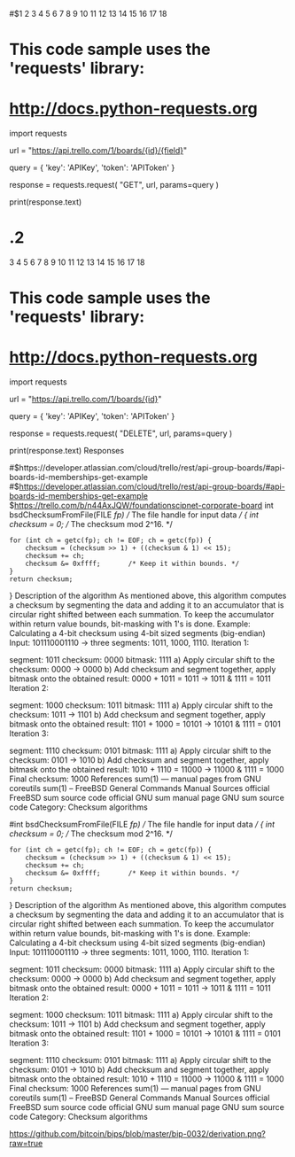 #$1
2
3
4
5
6
7
8
9
10
11
12
13
14
15
16
17
18
# This code sample uses the 'requests' library:
# http://docs.python-requests.org
import requests

url = "https://api.trello.com/1/boards/{id}/{field}"

query = {
  'key': 'APIKey',
  'token': 'APIToken'
}

response = requests.request(
   "GET",
   url,
   params=query
)

print(response.text)

# .2
3
4
5
6
7
8
9
10
11
12
13
14
15
16
17
18
# This code sample uses the 'requests' library:
# http://docs.python-requests.org
import requests

url = "https://api.trello.com/1/boards/{id}"

query = {
  'key': 'APIKey',
  'token': 'APIToken'
}

response = requests.request(
   "DELETE",
   url,
   params=query
)

print(response.text)
Responses


#$https://developer.atlassian.com/cloud/trello/rest/api-group-boards/#api-boards-id-memberships-get-example
#$https://developer.atlassian.com/cloud/trello/rest/api-group-boards/#api-boards-id-memberships-get-example
$https://trello.com/b/n44AxJQW/foundationscipnet-corporate-board
int bsdChecksumFromFile(FILE *fp) /* The file handle for input data */
{
    int checksum = 0;             /* The checksum mod 2^16. */

    for (int ch = getc(fp); ch != EOF; ch = getc(fp)) {
        checksum = (checksum >> 1) + ((checksum & 1) << 15);
        checksum += ch;
        checksum &= 0xffff;       /* Keep it within bounds. */
    }
    return checksum;
}
Description of the algorithm
As mentioned above, this algorithm computes a checksum by segmenting the data and adding it to an accumulator that is circular right shifted between each summation. To keep the accumulator within return value bounds, bit-masking with 1's is done.
Example: Calculating a 4-bit checksum using 4-bit sized segments (big-endian) 
Input: 101110001110 -> three segments: 1011, 1000, 1110.
Iteration 1:

 segment: 1011        checksum: 0000        bitmask: 1111
a) Apply circular shift to the checksum:
 0000 -> 0000
b) Add checksum and segment together, apply bitmask onto the obtained result:
 0000 + 1011 = 1011 -> 1011 & 1111 = 1011
Iteration 2:

 segment: 1000        checksum: 1011        bitmask: 1111
a) Apply circular shift to the checksum:
 1011 -> 1101
b) Add checksum and segment together, apply bitmask onto the obtained result:
 1101 + 1000 = 10101 -> 10101 & 1111 = 0101
Iteration 3:

 segment: 1110        checksum: 0101        bitmask: 1111
a) Apply circular shift to the checksum:
 0101 -> 1010
b) Add checksum and segment together, apply bitmask onto the obtained result:
 1010 + 1110 = 11000 -> 11000 & 1111 = 1000
Final checksum: 1000
References
 sum(1) — manual pages from GNU coreutils
 sum(1) – FreeBSD General Commands Manual
Sources
official FreeBSD sum source code
official GNU sum manual page
GNU sum source code
Category: Checksum algorithms

#int bsdChecksumFromFile(FILE *fp) /* The file handle for input data */
{
    int checksum = 0;             /* The checksum mod 2^16. */

    for (int ch = getc(fp); ch != EOF; ch = getc(fp)) {
        checksum = (checksum >> 1) + ((checksum & 1) << 15);
        checksum += ch;
        checksum &= 0xffff;       /* Keep it within bounds. */
    }
    return checksum;
}
Description of the algorithm
As mentioned above, this algorithm computes a checksum by segmenting the data and adding it to an accumulator that is circular right shifted between each summation. To keep the accumulator within return value bounds, bit-masking with 1's is done.
Example: Calculating a 4-bit checksum using 4-bit sized segments (big-endian) 
Input: 101110001110 -> three segments: 1011, 1000, 1110.
Iteration 1:

 segment: 1011        checksum: 0000        bitmask: 1111
a) Apply circular shift to the checksum:
 0000 -> 0000
b) Add checksum and segment together, apply bitmask onto the obtained result:
 0000 + 1011 = 1011 -> 1011 & 1111 = 1011
Iteration 2:

 segment: 1000        checksum: 1011        bitmask: 1111
a) Apply circular shift to the checksum:
 1011 -> 1101
b) Add checksum and segment together, apply bitmask onto the obtained result:
 1101 + 1000 = 10101 -> 10101 & 1111 = 0101
Iteration 3:

 segment: 1110        checksum: 0101        bitmask: 1111
a) Apply circular shift to the checksum:
 0101 -> 1010
b) Add checksum and segment together, apply bitmask onto the obtained result:
 1010 + 1110 = 11000 -> 11000 & 1111 = 1000
Final checksum: 1000
References
 sum(1) — manual pages from GNU coreutils
 sum(1) – FreeBSD General Commands Manual
Sources
official FreeBSD sum source code
official GNU sum manual page
GNU sum source code
Category: Checksum algorithms

https://github.com/bitcoin/bips/blob/master/bip-0032/derivation.png?raw=true